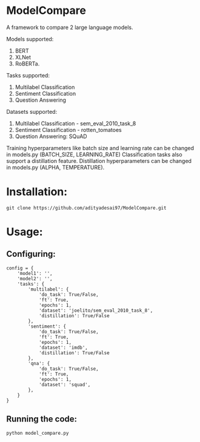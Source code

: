 # ModelCompare
A framework to compare 2 large language models.

Models supported:
1. BERT
2. XLNet
3. RoBERTa.

Tasks supported:
1. Multilabel Classification
2. Sentiment Classification
3. Question Answering

Datasets supported:
1. Multilabel Classification - sem_eval_2010_task_8
2. Sentiment Classification - rotten_tomatoes
3. Question Answering: SQuAD

Training hyperparameters like batch size and learning rate can be changed in models.py (BATCH_SIZE, LEARNING_RATE)
Classification tasks also support a distillation feature. Distillation hyperparameters can be changed in models.py (ALPHA, TEMPERATURE).

# Installation:
```
git clone https://github.com/adityadesai97/ModelCompare.git
```

# Usage:
## Configuring:
```
config = {
    'model1': '',
    'model2': '',
    'tasks': {
        'multilabel': {
            'do_task': True/False,
            'ft': True,
            'epochs': 1,
            'dataset': 'joelito/sem_eval_2010_task_8',
            'distillation': True/False
        },
        'sentiment': {
            'do_task': True/False,
            'ft': True,
            'epochs': 1,
            'dataset': 'imdb',
            'distillation': True/False
        },
        'qna': {
            'do_task': True/False,
            'ft': True,
            'epochs': 1,
            'dataset': 'squad',
        },
    }
}
```
## Running the code:
```
python model_compare.py
```

